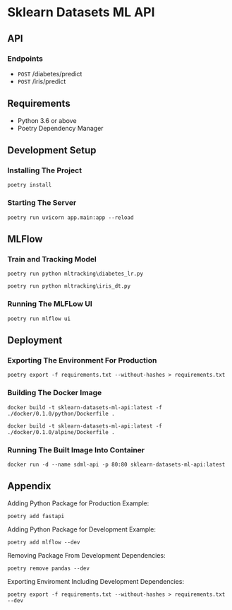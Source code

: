 # Sklearn Datasets ML API


## API
### Endpoints
- `POST` /diabetes/predict
- `POST` /iris/predict

## Requirements
- Python 3.6 or above
- Poetry Dependency Manager

## Development Setup

### Installing The Project
```
poetry install
```

### Starting The Server
```
poetry run uvicorn app.main:app --reload
```

## MLFlow

### Train and Tracking Model
```
poetry run python mltracking\diabetes_lr.py
```
```
poetry run python mltracking\iris_dt.py
```

### Running The MLFLow UI
```
poetry run mlflow ui
```

## Deployment

### Exporting The Environment For Production
```
poetry export -f requirements.txt --without-hashes > requirements.txt
```

### Building The Docker Image
```
docker build -t sklearn-datasets-ml-api:latest -f ./docker/0.1.0/python/Dockerfile .
```
```
docker build -t sklearn-datasets-ml-api:latest -f ./docker/0.1.0/alpine/Dockerfile .
```

### Running The Built Image Into Container
```
docker run -d --name sdml-api -p 80:80 sklearn-datasets-ml-api:latest
```

## Appendix

Adding Python Package for Production Example:
```
poetry add fastapi
```

Adding Python Package for Development Example:
```
poetry add mlflow --dev
```

Removing Package From Development Dependencies:
```
poetry remove pandas --dev
```

Exporting Enviroment Including Development Dependencies:
```
poetry export -f requirements.txt --without-hashes > requirements.txt --dev
```